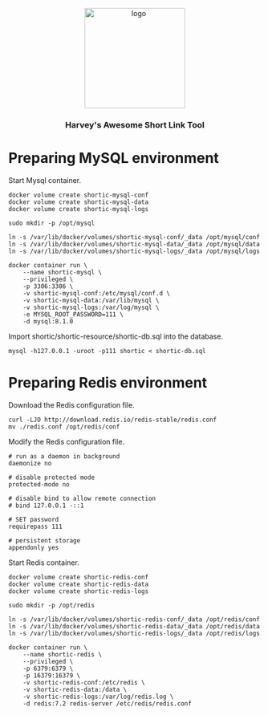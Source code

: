<div align="center">
  <p>
    <img src="https://harvey-image.oss-cn-hangzhou.aliyuncs.com/twitter.png" alt="logo" width="200" height="auto"/>
  </p>
  <h3>Harvey's Awesome Short Link Tool</h3>
</div>

# Preparing MySQL environment

Start Mysql container.

```shell
docker volume create shortic-mysql-conf
docker volume create shortic-mysql-data
docker volume create shortic-mysql-logs

sudo mkdir -p /opt/mysql

ln -s /var/lib/docker/volumes/shortic-mysql-conf/_data /opt/mysql/conf
ln -s /var/lib/docker/volumes/shortic-mysql-data/_data /opt/mysql/data
ln -s /var/lib/docker/volumes/shortic-mysql-logs/_data /opt/mysql/logs

docker container run \
    --name shortic-mysql \
    --privileged \
    -p 3306:3306 \
    -v shortic-mysql-conf:/etc/mysql/conf.d \
    -v shortic-mysql-data:/var/lib/mysql \
    -v shortic-mysql-logs:/var/log/mysql \
    -e MYSQL_ROOT_PASSWORD=111 \
    -d mysql:8.1.0
```

Import shortic/shortic-resource/shortic-db.sql into the database.

```shell
mysql -h127.0.0.1 -uroot -p111 shortic < shortic-db.sql
```

# Preparing Redis environment

Download the Redis configuration file.

```shell
curl -LJO http://download.redis.io/redis-stable/redis.conf
mv ./redis.conf /opt/redis/conf
```

Modify the Redis configuration file.

```
# run as a daemon in background
daemonize no

# disable protected mode
protected-mode no

# disable bind to allow remote connection
# bind 127.0.0.1 -::1

# SET password
requirepass 111

# persistent storage
appendonly yes
```

Start Redis container.

```shell
docker volume create shortic-redis-conf
docker volume create shortic-redis-data
docker volume create shortic-redis-logs

sudo mkdir -p /opt/redis

ln -s /var/lib/docker/volumes/shortic-redis-conf/_data /opt/redis/conf
ln -s /var/lib/docker/volumes/shortic-redis-data/_data /opt/redis/data
ln -s /var/lib/docker/volumes/shortic-redis-logs/_data /opt/redis/logs

docker container run \
    --name shortic-redis \
    --privileged \
    -p 6379:6379 \
    -p 16379:16379 \
    -v shortic-redis-conf:/etc/redis \
    -v shortic-redis-data:/data \
    -v shortic-redis-logs:/var/log/redis.log \
    -d redis:7.2 redis-server /etc/redis/redis.conf
```
